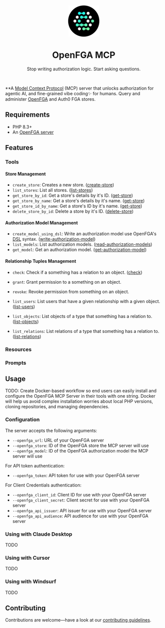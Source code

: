 <div align="center">
  <p><a href="https://openfga.dev"><img src=".github/openfga.png" width="100" /></a></p>

  <h1>OpenFGA MCP</h1>

  <p>Stop writing authorization logic. Start asking questions.</p>
</div>

<p><br /></p>

**A [Model Context Protocol](https://modelcontextprotocol.io/) (MCP) server that unlocks authorization for agentic AI, and fine-grained vibe coding✨ for humans. Query and administer [OpenFGA](https://openfga.dev) and Auth0 FGA stores.

## Requirements

- PHP 8.3+
- An [OpenFGA server](https://openfga.dev/)

## Features

### Tools

#### Store Management

- `create_store`: Creates a new store. ([create-store](https://openfga.dev/api/service#/Stores/CreateStore))
- `list_stores`: List all stores. ([list-stores](https://openfga.dev/api/service#/Stores/ListStores))
- `get_store_by_id`: Get a store's details by it's ID. ([get-store](https://openfga.dev/api/service#/Stores/GetStore))
- `get_store_by_name`: Get a store's details by it's name. ([get-store](https://openfga.dev/api/service#/Stores/GetStore))
- `get_store_id_by_name`: Get a store's ID by it's name. ([get-store](https://openfga.dev/api/service#/Stores/GetStore))
- `delete_store_by_id`: Delete a store by it's ID. ([delete-store](https://openfga.dev/api/service#/Stores/DeleteStore))

#### Authorization Model Management

- `create_model_using_dsl`: Write an authorization model use OpenFGA's [DSL](https://openfga.dev/docs/configuration-language) syntax. ([write-authorization-model](https://openfga.dev/api/service#/Authorization%20Models/WriteAuthorizationModel))
- `list_models`: List authorization models. ([read-authorization-models](https://openfga.dev/api/service#/Authorization%20Models/ReadAuthorizationModels))
- `get_model`: Get an authorization model. ([get-authorization-model](https://openfga.dev/api/service#/Authorization%20Models/ReadAuthorizationModel))

#### Relationship Tuples Management

- `check`: Check if a something has a relation to an object. ([check](https://openfga.dev/api/service#/Assertions/Check))
- `grant`: Grant permission to a something on an object.
- `revoke`: Revoke permission from something on an object.

- `list_users`: List users that have a given relationship with a given object. ([list-users](https://openfga.dev/api/service#/Assertions/ListUsers))
- `list_objects`: List objects of a type that something has a relation to. ([list-objects](https://openfga.dev/api/service#/Assertions/ListObjects))
- `list_relations`: List relations of a type that something has a relation to. ([list-relations](https://openfga.dev/api/service#/Assertions/ListRelations))

### Resources

### Prompts

## Usage

TODO: Create Docker-based workflow so end users can easily install and configure the OpenFGA MCP Server in their tools with one string. Docker will help us avoid complex installation worries about local PHP versions, cloning repositories, and managing dependencies.

### Configuration

The server accepts the following arguments:

- `--openfga_url`: URL of your OpenFGA server
- `--openfga_store`: ID of the OpenFGA store the MCP server will use
- `--openfga_model`: ID of the OpenFGA authorization model the MCP server will use

For API token authentication:

- `--openfga_token`: API token for use with your OpenFGA server

For Client Credentials authentication:

- `--openfga_client_id`: Client ID for use with your OpenFGA server
- `--openfga_client_secret`: Client secret for use with your OpenFGA server
- `--openfga_api_issuer`: API issuer for use with your OpenFGA server
- `--openfga_api_audience`: API audience for use with your OpenFGA server

### Using with Claude Desktop

TODO

### Using with Cursor

TODO

### Using with Windsurf

TODO

## Contributing

Contributions are welcome—have a look at our [contributing guidelines](.github/CONTRIBUTING.md).
